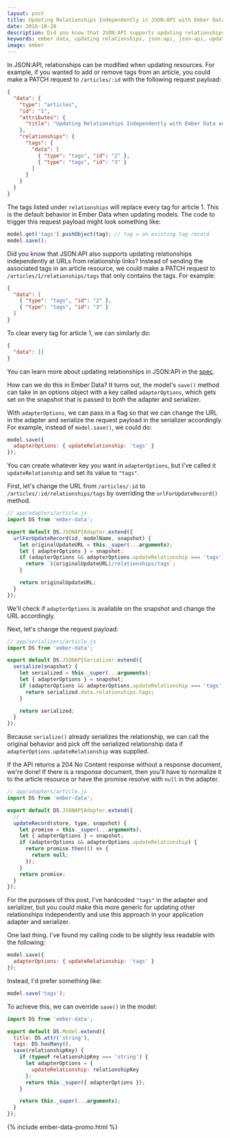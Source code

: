 ```yaml
---
layout: post
title: Updating Relationships Independently in JSON:API with Ember Data
date: 2016-10-28
description: Did you know that JSON:API supports updating relationships independently at URLs from relationship links? Learn how to do this with Ember Data.
keywords: ember data, updating relationships, json:api, json-api, updating relationships independently at URLs from relationships links, updating resources, resource relationships, relationship links, adapterOptions
image: ember
---
```


In JSON:API, relationships can be modified when updating resources. For example, if you wanted to add or remove tags from an article, you could make a PATCH request to `/articles/:id` with the following request payload:

```json
{
  "data": {
    "type": "articles",
    "id": "1",
    "attributes": {
      "title": "Updating Relationships Independently with Ember Data and JSON:API"
    },
    "relationships": {
      "tags": {
        "data": [
          { "type": "tags", "id": "2" },
          { "type": "tags", "id": "3" }
        ]
      }
    }
  }
}
```

The tags listed under `relationships` will replace every tag for article 1. This is the default behavior in Ember Data when updating models. The code to trigger this request payload might look something like:

```js
model.get('tags').pushObject(tag); // tag = an existing tag record
model.save();
```

Did you know that JSON:API also supports updating relationships independently at URLs from relationship links? Instead of sending the associated tags in an article resource, we could make a PATCH request to `/articles/1/relationships/tags` that only contains the tags. For example:

```json
{
  "data": [
    { "type": "tags", "id": "2" },
    { "type": "tags", "id": "3" }
  ]
}
```

To clear every tag for article 1, we can similarly do:

```json
{
  "data": []
}
```

You can learn more about updating relationships in JSON:API in the [spec](http://jsonapi.org/format/#crud-updating-relationships).

How can we do this in Ember Data? It turns out, the model's `save()` method can take in an options object with a key called `adapterOptions`, which gets set on the snapshot that is passed to both the adapter and serializer.

With `adapterOptions`, we can pass in a flag so that we can change the URL in the adapter and serialize the request payload in the serializer accordingly. For example, instead of `model.save()`, we could do:

```js
model.save({
  adapterOptions: { updateRelationship: 'tags' }
});
```

You can create whatever key you want in `adapterOptions`, but I've called it `updateRelationship` and set its value to `"tags"`.

First, let's change the URL from `/articles/:id` to `/articles/:id/relationships/tags` by overriding the `urlForUpdateRecord()` method.

```js
// app/adapters/article.js
import DS from 'ember-data';

export default DS.JSONAPIAdapter.extend({
  urlForUpdateRecord(id, modelName, snapshot) {
    let originalUpdateURL = this._super(...arguments);
    let { adapterOptions } = snapshot;
    if (adapterOptions && adapterOptions.updateRelationship === 'tags') {
      return `${originalUpdateURL}/relationships/tags`;
    }

    return originalUpdateURL;
  }
});
```

We'll check if `adapterOptions` is available on the snapshot and change the URL accordingly.

Next, let's change the request payload:

```js
// app/serializers/article.js
import DS from 'ember-data';

export default DS.JSONAPISerializer.extend({
  serialize(snapshot) {
    let serialized = this._super(...arguments);
    let { adapterOptions } = snapshot;
    if (adapterOptions && adapterOptions.updateRelationship === 'tags') {
      return serialized.data.relationships.tags;
    }

    return serialized;
  }
});
```

Because `serialize()` already serializes the relationship, we can call the original behavior and pick off the serialized relationship data if `adapterOptions.updateRelationship` was supplied.

If the API returns a 204 No Content response without a response document, we're done! If there is a response document, then you'll have to normalize it to the article resource or have the promise resolve with `null` in the adapter.

```js
// app/adapters/article.js
import DS from 'ember-data';

export default DS.JSONAPIAdapter.extend({
  // ...
  updateRecord(store, type, snapshot) {
    let promise = this._super(...arguments);
    let { adapterOptions } = snapshot;
    if (adapterOptions && adapterOptions.updateRelationship) {
      return promise.then(() => {
        return null;
      });
    }
    return promise;
  }
});
```

For the purposes of this post, I've hardcoded `"tags"` in the adapter and serializer, but you could make this more generic for updating other relationships independently and use this approach in your application adapter and serializer.

One last thing. I've found my calling code to be slightly less readable with the following:

```js
model.save({
  adapterOptions: { updateRelationship: 'tags' }
});
```

Instead, I'd prefer something like:

```js
model.save('tags');
```

To achieve this, we can override `save()` in the model:

```js
import DS from 'ember-data';

export default DS.Model.extend({
  title: DS.attr('string'),
  tags: DS.hasMany(),
  save(relationshipKey) {
    if (typeof relationshipKey === 'string') {
      let adapterOptions = {
        updateRelationship: relationshipKey
      };
      return this._super({ adapterOptions });
    }

    return this._super(...arguments);
  }
});
```

{% include ember-data-promo.html %}
